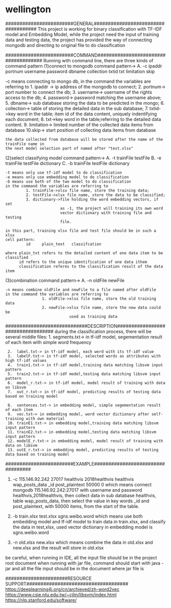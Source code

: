 # wellington

########################GENERAL####################################
This project is working for binary classification with TF-IDF model and Embedding Model,
while the project need the input of training data and testing data, the project has 
provided the way of connecting mongodb and directing to original file to do classification

########################COMMAND#####################################
Running with command line, there are three kinds of command pattern
(1)connect to mongodb
   command pattern->  A. -c ipaddr portnum username password dbname collection txtid txt limitation skip
 
   -c means connecting to mongo db, in the command the variables are referring to 
             1. ipaddr -> ip address of the mongodb to connect;
			 2. portnum-> port number to connect the db;
			 3. username-> username of the rights access to the db;
			 4. password-> password matching the username above;
			 5. dbname-> sub database storing the data to be predicted in the mongo;
			 6. collection-> table of storing the detailed data in the sub database;
			 7. txtid->key word in the table; item id of the data content, uniquely 
			           indentifying each document;
		     8. txt->key word in the table;referring to the detailed data content.
			 9. limitation-> limited number of the collected data items from database
			 10.skip-> start position of collecting data items from database

	the data collected from database will be stored after the name of the trainFile name in
    the next model selection part of named after "test.xlsx"
			 
(2)select classifying model
    command pattern->  A. -t trainFile testFile
	                   B. -e trainFile testFile dictionary
					   C. -b trainFile testFile dictionary
    
	-t means only use tf-idf model to do classification
	-e means only use embedding model to do classification
	-b means use both of the two model to do classification
	in the command the variables are referring to 
	         1. trainFile->xlsx file name, store the training data;
	         2. testFile->xlsx file name, store the data to be classified;
			 3. dictionary->file holding the word embedding vectors, if set
			                as -1, the project will training its own word 
							vector dictionary with training file and testing 
							file.
	
	in this part, training xlsx file and test file should be in such a xlsx
	cell pattern:
	         id     plain_text   classifcation
			 
    where plain_txt refers to the detailed content of one data item to be classified
	      id refers to the unique identification of one data ithem
		  classification referes to the classification result of the data item
    
(3)combination 
    command pattern-> A. -n oldFile newFile
	
	-n means combine oldFile and newFile to a file named after oldFile
	in the command the variables are referring to
	                1. oldFile->xlsx file name, store the old training data
					2. newFile->xlsx file name, store the new data could be 
					            used as training data
								
#############################DESCRIPTION##################################
during the classification process, there will be several middle files:
     1.  segments.txt-> in tf-idf model, segementation result of each item with 
	                    simple word frequency
     
	 2.  label.txt-> in tf-idf model, each word with its tf-idf value
	 3.  labelF.txt-> in tf-idf model, selected words as attributes with high tf-idf values
	 4.  train1.txt-> in tf-idf model,training data matching libsvm input pattern
	 5.  train2.txt-> in tf-idf model,testing data matching libsvm input pattern
	 6.  model_r.txt-> in tf-idf model, model result of training with data on libsvm
	 7.  out_r.txt-> in tf-idf model, predicting results of testing data based on training model
	 
	 8.  sentences.txt-> in embedding model, simple segementation result of each item
	 9.  vec.txt—> in embedding model, word vector dictionary after self-training with own material
	 10. trainE1.txt-> in embedding model,training data matching libsvm input pattern
	 11. trainE2.txt-> in embedding model,testing data matching libsvm input pattern
	 12. modelE_r.txt-> in embedding model, model result of training with data on libsvm
	 13. outE_r.txt-> in embedding model, predicting results of testing data based on training model
	 
########################EXAMPLE##################################
1. -c  115.146.92.242 27017 healthvis 2018healthvis healthvis wap_posts_data _id post_plaintext 50000 0
which means connect mongodb 115.146.92.242:27017 with username and password healthvis,2018healthvis,
then collect data in sub database healthvis, table wap_posts_data, then select the value in key words
_id and post_plaintext, with 50000 items, from the start of the table.

2. -b train.xlsx test.xlsx sgns.weibo.word
which means use both embedding model and tf-idf model to train data in train.xlsx, and classify the data
in test,xlsx, used vector dictionary in embedding model is sgns.weibo.word

3. -n old.xlsx new.xlsx
which means combine the data in old.xlsx and new.xlsx and the result will store in old.xlsx

be careful, when running in IDE, all the input file should be in the project root document
when running with jar file, command should start with java -jar   and all the file input
should be in the document where jar file is

######################RESOURCE SUPPORT####################################
https://deeplearning4j.org/cn/archieved/zh-word2vec
https://www.csie.ntu.edu.tw/~cjlin/libsvm/index.html
https://nlp.stanford.edu/software/

